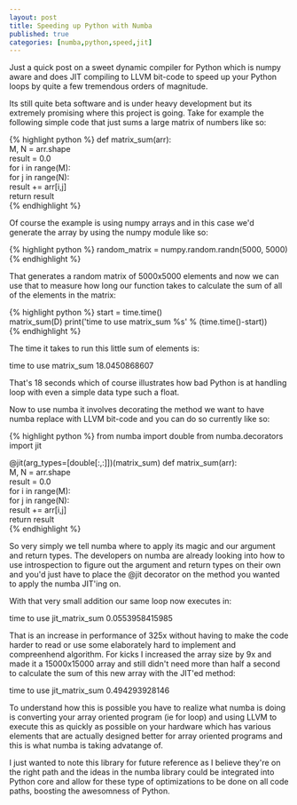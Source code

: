 ```yaml
---
layout: post
title: Speeding up Python with Numba
published: true
categories: [numba,python,speed,jit]
---
```


Just a quick post on a sweet dynamic compiler for Python which is numpy aware
and does JIT compiling to LLVM bit-code to speed up your Python loops by quite
a few tremendous orders of magnitude.

Its still quite beta software and is under heavy development but its extremely
promising where this project is going. Take for example the following simple 
code that just sums a large matrix of numbers like so: 

{% highlight python %}
def matrix_sum(arr):                                                            
    M, N = arr.shape                                                            
    result = 0.0                                                                
    for i in range(M):                                                          
        for j in range(N):                                                      
            result += arr[i,j]                                                  
    return result                
{% endhighlight %}

Of course the example is using numpy arrays and in this case we'd generate the 
array by using the numpy module like so:

{% highlight python %}
random_matrix = numpy.random.randn(5000, 5000)
{% endhighlight %}

That generates a random matrix of 5000x5000 elements and now we can use that
to measure how long our function takes to calculate the sum of all of the 
elements in the matrix:

{% highlight python %}
start = time.time()                                                             
matrix_sum(D)
print('time to use matrix_sum %s' % (time.time()-start))                        
{% endhighlight %} 

The time it takes to run this little sum of elements is:

<console>
time to use matrix_sum 18.0450868607
</console>

That's 18 seconds which of course illustrates how bad Python is at handling 
loop with even a simple data type such a float.

Now to use numba it involves decorating the method we want to have numba 
replace with LLVM bit-code and you can do so currently like so:

{% highlight python %}
from numba import double
from numba.decorators import jit

@jit(arg_types=[double[:,:]])(matrix_sum)
def matrix_sum(arr):                                                            
    M, N = arr.shape                                                            
    result = 0.0                                                                
    for i in range(M):                                                          
        for j in range(N):                                                      
            result += arr[i,j]                                                  
    return result                                                               
{% endhighlight %} 

So very simply we tell numba where to apply its magic and our argument and 
return types. The developers on numba are already looking into how to use
introspection to figure out the argument and return types on their own and 
you'd just have to place the @jit decorator on the method you wanted to apply
the numba JIT'ing on. 

With that very small addition our same loop now executes in:

<console>
time to use jit_matrix_sum 0.0553958415985
</console>

That is an increase in performance of 325x without having to make the code harder
to read or use some elaborately hard to implement and compreenhend algorithm. 
For kicks I increased the array size by 9x and made it a 15000x15000 array and 
still didn't need more than half a second to calculate the sum of this new 
array with the JIT'ed method:

<console>
time to use jit_matrix_sum 0.494293928146
</console>

To understand how this is possible you have to realize what numba is doing is
converting your array oriented program (ie for loop) and using LLVM to execute
this as quickly as possible on your hardware which has various elements that
are actually designed better for array oriented programs and this is what 
numba is taking advatange of. 

I just wanted to note this library for future reference as I believe they're on 
the right path and the ideas in the numba library could be integrated into 
Python core and allow for these type of optimizations to be done on all code 
paths, boosting the awesomness of Python.


